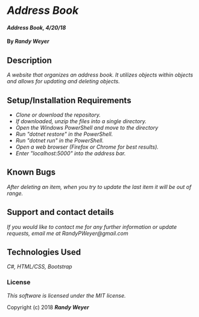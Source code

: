 # _Address Book_

#### _Address Book, 4/20/18_

#### By _**Randy Weyer**_

## Description

_A website that organizes an address book. It utilizes objects within objects and allows for updating and deleting objects._

## Setup/Installation Requirements

* _Clone or download the repository._
* _If downloaded, unzip the files into a single directory._
* _Open the Windows PowerShell and move to the directory_
* _Run "dotnet restore" in the PowerShell._
* _Run "dotnet run" in the PowerShell._
* _Open a web browser (Firefox or Chrome for best results)._
* _Enter "localhost:5000" into the address bar._

## Known Bugs

_After deleting an item, when you try to update the last item it will be out of range._

## Support and contact details

_If you would like to contact me for any further information or update requests, email me at RandyPWeyer@gmail.com_

## Technologies Used

_C#, HTML/CSS, Bootstrap_

### License

*This software is licensed under the MIT license.*

Copyright (c) 2018 **_Randy Weyer_**
